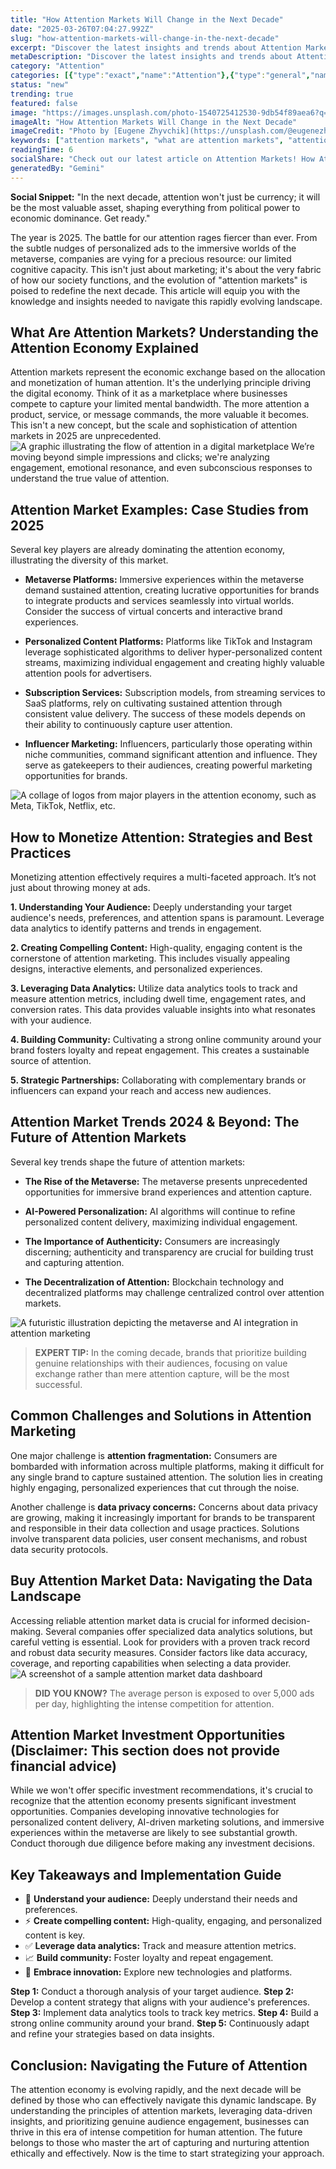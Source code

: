 ```yaml
---
title: "How Attention Markets Will Change in the Next Decade"
date: "2025-03-26T07:04:27.992Z"
slug: "how-attention-markets-will-change-in-the-next-decade"
excerpt: "Discover the latest insights and trends about Attention Markets. This comprehensive guide covers everything you need to know about Attention Markets in 2025."
metaDescription: "Discover the latest insights and trends about Attention Markets. This comprehensive guide covers everything you need to know about Attention Markets in 202..."
category: "Attention"
categories: [{"type":"exact","name":"Attention"},{"type":"general","name":"Economics"},{"type":"medium","name":"Digital Media"},{"type":"specific","name":"Social Networks"},{"type":"niche","name":"Viral Marketing"}]
status: "new"
trending: true
featured: false
image: "https://images.unsplash.com/photo-1540725412530-9db54f89aea6?q=85&w=1200&fit=max&fm=webp&auto=compress"
imageAlt: "How Attention Markets Will Change in the Next Decade"
imageCredit: "Photo by [Eugene Zhyvchik](https://unsplash.com/@eugenezhyvchik) on Unsplash"
keywords: ["attention markets", "what are attention markets", "attention economy explained", "how to monetize attention", "attention market examples", "best practices attention marketing", "buy attention market data", "attention market trends 2024", "future of attention markets", "attention market investment opportunities"]
readingTime: 6
socialShare: "Check out our latest article on Attention Markets! How Attention Markets Will Change in the Next Decade #attention markets #what are attention markets #attention economy explained"
generatedBy: "Gemini"
---
```




**Social Snippet:**  "In the next decade, attention won't just be currency; it will be the most valuable asset, shaping everything from political power to economic dominance. Get ready."

The year is 2025.  The battle for our attention rages fiercer than ever.  From the subtle nudges of personalized ads to the immersive worlds of the metaverse, companies are vying for a precious resource: our limited cognitive capacity.  This isn't just about marketing; it's about the very fabric of how our society functions, and the evolution of "attention markets" is poised to redefine the next decade. This article will equip you with the knowledge and insights needed to navigate this rapidly evolving landscape.

## What Are Attention Markets?  Understanding the Attention Economy Explained

Attention markets represent the economic exchange based on the allocation and monetization of human attention.  It's the underlying principle driving the digital economy.  Think of it as a marketplace where businesses compete to capture your limited mental bandwidth.  The more attention a product, service, or message commands, the more valuable it becomes.  This isn't a new concept, but the scale and sophistication of attention markets in 2025 are unprecedented.  ![A graphic illustrating the flow of attention in a digital marketplace](https://images.unsplash.com/photo-1523183155894-373dda5d733b?q=85&w=1200&fit=max&fm=webp&auto=compress)  We’re moving beyond simple impressions and clicks; we're analyzing engagement, emotional resonance, and even subconscious responses to understand the true value of attention.

## Attention Market Examples: Case Studies from 2025

Several key players are already dominating the attention economy, illustrating the diversity of this market.

* **Metaverse Platforms:**  Immersive experiences within the metaverse demand sustained attention, creating lucrative opportunities for brands to integrate products and services seamlessly into virtual worlds.  Consider the success of virtual concerts and interactive brand experiences.

* **Personalized Content Platforms:**  Platforms like TikTok and Instagram leverage sophisticated algorithms to deliver hyper-personalized content streams, maximizing individual engagement and creating highly valuable attention pools for advertisers.

* **Subscription Services:**  Subscription models, from streaming services to SaaS platforms, rely on cultivating sustained attention through consistent value delivery. The success of these models depends on their ability to continuously capture user attention.

* **Influencer Marketing:**  Influencers, particularly those operating within niche communities, command significant attention and influence.  They serve as gatekeepers to their audiences, creating powerful marketing opportunities for brands.

![A collage of logos from major players in the attention economy, such as Meta, TikTok, Netflix, etc.](https://images.unsplash.com/photo-1519249114921-4cb3e3e298a9?q=85&w=1200&fit=max&fm=webp&auto=compress)

## How to Monetize Attention: Strategies and Best Practices

Monetizing attention effectively requires a multi-faceted approach.  It’s not just about throwing money at ads.

**1. Understanding Your Audience:**  Deeply understanding your target audience's needs, preferences, and attention spans is paramount.  Leverage data analytics to identify patterns and trends in engagement.

**2. Creating Compelling Content:**  High-quality, engaging content is the cornerstone of attention marketing. This includes visually appealing designs, interactive elements, and personalized experiences.

**3. Leveraging Data Analytics:**  Utilize data analytics tools to track and measure attention metrics, including dwell time, engagement rates, and conversion rates.  This data provides valuable insights into what resonates with your audience.

**4. Building Community:**  Cultivating a strong online community around your brand fosters loyalty and repeat engagement.  This creates a sustainable source of attention.

**5. Strategic Partnerships:**  Collaborating with complementary brands or influencers can expand your reach and access new audiences.

## Attention Market Trends 2024 & Beyond: The Future of Attention Markets

Several key trends shape the future of attention markets:

* **The Rise of the Metaverse:**  The metaverse presents unprecedented opportunities for immersive brand experiences and attention capture.

* **AI-Powered Personalization:**  AI algorithms will continue to refine personalized content delivery, maximizing individual engagement.

* **The Importance of Authenticity:**  Consumers are increasingly discerning; authenticity and transparency are crucial for building trust and capturing attention.

* **The Decentralization of Attention:**  Blockchain technology and decentralized platforms may challenge centralized control over attention markets.

![A futuristic illustration depicting the metaverse and AI integration in attention marketing](https://images.unsplash.com/photo-1533536347418-0d36ef3aedd4?q=85&w=1200&fit=max&fm=webp&auto=compress)

> **EXPERT TIP:**  In the coming decade, brands that prioritize building genuine relationships with their audiences, focusing on value exchange rather than mere attention capture, will be the most successful.

## Common Challenges and Solutions in Attention Marketing

One major challenge is **attention fragmentation:**  Consumers are bombarded with information across multiple platforms, making it difficult for any single brand to capture sustained attention.  The solution lies in creating highly engaging, personalized experiences that cut through the noise.

Another challenge is **data privacy concerns:**  Concerns about data privacy are growing, making it increasingly important for brands to be transparent and responsible in their data collection and usage practices.  Solutions involve transparent data policies, user consent mechanisms, and robust data security protocols.

## Buy Attention Market Data: Navigating the Data Landscape

Accessing reliable attention market data is crucial for informed decision-making.  Several companies offer specialized data analytics solutions, but careful vetting is essential.  Look for providers with a proven track record and robust data security measures.  Consider factors like data accuracy, coverage, and reporting capabilities when selecting a data provider.  ![A screenshot of a sample attention market data dashboard](https://images.unsplash.com/photo-1524401352324-73cdbc09acd7?q=85&w=1200&fit=max&fm=webp&auto=compress)

> **DID YOU KNOW?** The average person is exposed to over 5,000 ads per day, highlighting the intense competition for attention.

## Attention Market Investment Opportunities (Disclaimer: This section does not provide financial advice)

While we won't offer specific investment recommendations, it's crucial to recognize that the attention economy presents significant investment opportunities.  Companies developing innovative technologies for personalized content delivery, AI-driven marketing solutions, and immersive experiences within the metaverse are likely to see substantial growth.  Conduct thorough due diligence before making any investment decisions.

## Key Takeaways and Implementation Guide

* 🔑 **Understand your audience:** Deeply understand their needs and preferences.
* ⚡ **Create compelling content:**  High-quality, engaging, and personalized content is key.
* ✅ **Leverage data analytics:**  Track and measure attention metrics.
* 📈 **Build community:**  Foster loyalty and repeat engagement.
* 🚀 **Embrace innovation:**  Explore new technologies and platforms.

**Step 1:** Conduct a thorough analysis of your target audience.
**Step 2:** Develop a content strategy that aligns with your audience's preferences.
**Step 3:** Implement data analytics tools to track key metrics.
**Step 4:**  Build a strong online community around your brand.
**Step 5:** Continuously adapt and refine your strategies based on data insights.

## Conclusion:  Navigating the Future of Attention

The attention economy is evolving rapidly, and the next decade will be defined by those who can effectively navigate this dynamic landscape. By understanding the principles of attention markets, leveraging data-driven insights, and prioritizing genuine audience engagement, businesses can thrive in this era of intense competition for human attention. The future belongs to those who master the art of capturing and nurturing attention ethically and effectively. Now is the time to start strategizing your approach.
